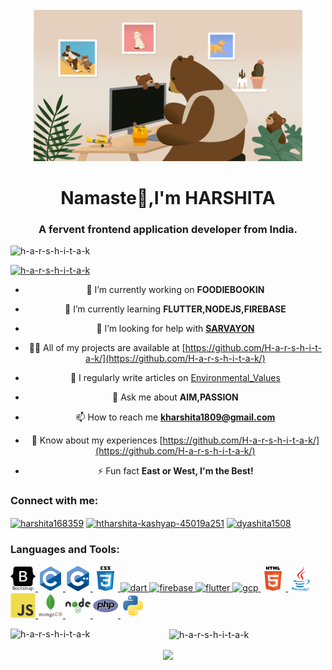 <br clear="both">
<div align="center">
<!--   https://tenor.com/bCCkQ.gif -->
  <img width="430",height="50" ,object-fit= "contain", src="https://github.com/H-a-r-s-h-i-t-a-k/FOODIEBOOKIN/blob/day1/assets/images/forgotpassword/giphy-1.gif"  />
<!--   <img width="40",height="10", src="https://media.giphy.com/media/MT5UUV1d4CXE2A37Dg/giphy.gif"  /> -->


<h1 align="center">Namaste🙏,I'm HARSHITA</h1>
<h3 align="center">A fervent frontend application developer from India.</h3>

<p align="left"> <img src="https://komarev.com/ghpvc/?username=h-a-r-s-h-i-t-a-k&label=Profile%20views&color=0e75b6&style=flat" alt="h-a-r-s-h-i-t-a-k" /> </p>

<p align="left"> <a href="https://github.com/ryo-ma/github-profile-trophy"><img src="https://github-profile-trophy.vercel.app/?username=h-a-r-s-h-i-t-a-k" alt="h-a-r-s-h-i-t-a-k" /></a> </p> 

- 🔭 I’m currently working on **FOODIEBOOKIN**

- 🌱 I’m currently learning **FLUTTER,NODEJS,FIREBASE**

<!--- 👯 I’m looking to collaborate on **STOPOLLUTION**-->

- 🤝 I’m looking for help with [**SARVAYON**](https://github.com/H-a-r-s-h-i-t-a-k/Sarvayon/)

- 👨‍💻 All of my projects are available at [https://github.com/H-a-r-s-h-i-t-a-k/](https://github.com/H-a-r-s-h-i-t-a-k/)

- 📝 I regularly write articles on [Environmental_Values](Environmental_Values)

- 💬 Ask me about **AIM,PASSION**

- 📫 How to reach me **kharshita1809@gmail.com**

- 📄 Know about my experiences [https://github.com/H-a-r-s-h-i-t-a-k/](https://github.com/H-a-r-s-h-i-t-a-k/)

- ⚡ Fun fact **East or West, I'm the Best!**

<h3 align="left">Connect with me:</h3>
<p align="left">
<a href="https://twitter.com/harshita168359" target="blank"><img align="center" src="https://raw.githubusercontent.com/rahuldkjain/github-profile-readme-generator/master/src/images/icons/Social/twitter.svg" alt="harshita168359" height="30" width="40" /></a>
<a href="https://linkedin.com/in/htharshita-kashyap-45019a251" target="blank"><img align="center" src="https://raw.githubusercontent.com/rahuldkjain/github-profile-readme-generator/master/src/images/icons/Social/linked-in-alt.svg" alt="htharshita-kashyap-45019a251" height="30" width="40" /></a>
<a href="https://instagram.com/dyashita1508" target="blank"><img align="center" src="https://raw.githubusercontent.com/rahuldkjain/github-profile-readme-generator/master/src/images/icons/Social/instagram.svg" alt="dyashita1508" height="30" width="40" /></a>
</p>

<h3 align="left">Languages and Tools:</h3>
<p align="left"> <a href="https://getbootstrap.com" target="_blank" rel="noreferrer"> <img src="https://raw.githubusercontent.com/devicons/devicon/master/icons/bootstrap/bootstrap-plain-wordmark.svg" alt="bootstrap" width="40" height="40"/> </a> <a href="https://www.cprogramming.com/" target="_blank" rel="noreferrer"> <img src="https://raw.githubusercontent.com/devicons/devicon/master/icons/c/c-original.svg" alt="c" width="40" height="40"/> </a> <a href="https://www.w3schools.com/cpp/" target="_blank" rel="noreferrer"> <img src="https://raw.githubusercontent.com/devicons/devicon/master/icons/cplusplus/cplusplus-original.svg" alt="cplusplus" width="40" height="40"/> </a> <a href="https://www.w3schools.com/css/" target="_blank" rel="noreferrer"> <img src="https://raw.githubusercontent.com/devicons/devicon/master/icons/css3/css3-original-wordmark.svg" alt="css3" width="40" height="40"/> </a> <a href="https://dart.dev" target="_blank" rel="noreferrer"> <img src="https://www.vectorlogo.zone/logos/dartlang/dartlang-icon.svg" alt="dart" width="40" height="40"/> </a> <a href="https://firebase.google.com/" target="_blank" rel="noreferrer"> <img src="https://www.vectorlogo.zone/logos/firebase/firebase-icon.svg" alt="firebase" width="40" height="40"/> </a> <a href="https://flutter.dev" target="_blank" rel="noreferrer"> <img src="https://www.vectorlogo.zone/logos/flutterio/flutterio-icon.svg" alt="flutter" width="40" height="40"/> </a> <a href="https://cloud.google.com" target="_blank" rel="noreferrer"> <img src="https://www.vectorlogo.zone/logos/google_cloud/google_cloud-icon.svg" alt="gcp" width="40" height="40"/> </a> <a href="https://www.w3.org/html/" target="_blank" rel="noreferrer"> <img src="https://raw.githubusercontent.com/devicons/devicon/master/icons/html5/html5-original-wordmark.svg" alt="html5" width="40" height="40"/> </a> <a href="https://www.java.com" target="_blank" rel="noreferrer"> <img src="https://raw.githubusercontent.com/devicons/devicon/master/icons/java/java-original.svg" alt="java" width="40" height="40"/> </a> <a href="https://developer.mozilla.org/en-US/docs/Web/JavaScript" target="_blank" rel="noreferrer"> <img src="https://raw.githubusercontent.com/devicons/devicon/master/icons/javascript/javascript-original.svg" alt="javascript" width="40" height="40"/> </a> <a href="https://www.mongodb.com/" target="_blank" rel="noreferrer"> <img src="https://raw.githubusercontent.com/devicons/devicon/master/icons/mongodb/mongodb-original-wordmark.svg" alt="mongodb" width="40" height="40"/> </a> <a href="https://nodejs.org" target="_blank" rel="noreferrer"> <img src="https://raw.githubusercontent.com/devicons/devicon/master/icons/nodejs/nodejs-original-wordmark.svg" alt="nodejs" width="40" height="40"/> </a> <a href="https://www.php.net" target="_blank" rel="noreferrer"> <img src="https://raw.githubusercontent.com/devicons/devicon/master/icons/php/php-original.svg" alt="php" width="40" height="40"/> </a> <a href="https://www.python.org" target="_blank" rel="noreferrer"> <img src="https://raw.githubusercontent.com/devicons/devicon/master/icons/python/python-original.svg" alt="python" width="40" height="40"/> </a> </p>

<p><img align="left" src="https://github-readme-stats.vercel.app/api/top-langs?username=h-a-r-s-h-i-t-a-k&show_icons=true&locale=en&layout=compact" alt="h-a-r-s-h-i-t-a-k" /></p>

<p>&nbsp;<img align="center" src="https://github-readme-stats.vercel.app/api?username=h-a-r-s-h-i-t-a-k&show_icons=true&locale=en" alt="h-a-r-s-h-i-t-a-k" /></p>

<p><img align="center" src="https://github-readme-streak-stats.herokuapp.com/?user=h-a-r-s-h-i-t-a-k&"  /></p>

